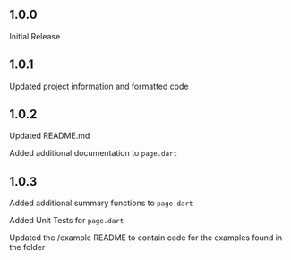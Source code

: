 ## 1.0.0
Initial Release

## 1.0.1
Updated project information and formatted code

## 1.0.2
Updated README.md

Added additional documentation to `page.dart`

## 1.0.3
Added additional summary functions to `page.dart`

Added Unit Tests for `page.dart`

Updated the /example README to contain code for the examples found in the folder
